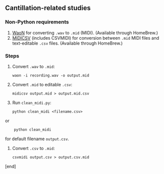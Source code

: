 ## Cantillation-related studies

### Non-Python requirements

 1. [WaoN](https://github.com/kichiki/WaoN) for converting `.wav` to `.mid` (MIDI). (Available through HomeBrew.)
 1. [MIDICSV](http://www.fourmilab.ch/webtools/midicsv/) (includes CSVMIDI) for conversion between `.mid` MIDI files and text-editable `.csv` files. (Available through HomeBrew.)

### Steps

 1. Convert `.wav` to `.mid`:

        waon -i recording.wav -o output.mid

 1. Convert `.mid` to editable `.csv`:

        midicsv output.mid > output.mid.csv

 1. Run `clean_midi.py`:

        python clean_midi <filename.csv>

   or

        python clean_midi

   for default filename `output.csv`.

 1. Convert `.csv` to `.mid`:
 
        csvmidi output.csv > output.csv.mid

[end]
